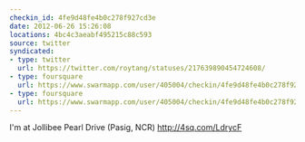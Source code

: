 ```yaml
---
checkin_id: 4fe9d48fe4b0c278f927cd3e
date: 2012-06-26 15:26:08
locations: 4bc4c3aeabf495215c88c593
source: twitter
syndicated:
- type: twitter
  url: https://twitter.com/roytang/statuses/217639890454724608/
- type: foursquare
  url: https://www.swarmapp.com/user/405004/checkin/4fe9d48fe4b0c278f927cd3e?s=h78m6ZDSaSPoqR7SwWUDZXSM-6c&ref=tw
- type: foursquare
  url: https://www.swarmapp.com/user/405004/checkin/4fe9d48fe4b0c278f927cd3e?s=h78m6ZDSaSPoqR7SwWUDZXSM-6c&ref=tw
---
```


I'm at Jollibee Pearl Drive (Pasig, NCR) http://4sq.com/LdrycF